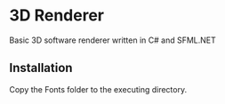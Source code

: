 
# 3D Renderer

Basic 3D software renderer written in C# and SFML.NET


## Installation

Copy the Fonts folder to the executing directory.